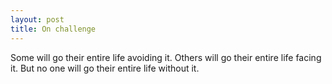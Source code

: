 ```yaml
---
layout: post
title: On challenge
---
```


Some will go their entire life avoiding it. Others will go their entire life facing it. But no one will go their entire life without it.
